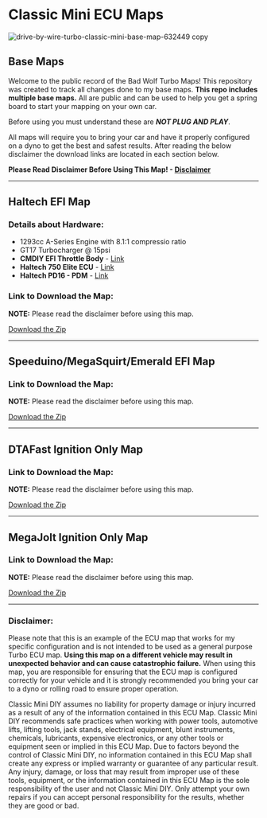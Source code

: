 # Classic Mini ECU Maps

![drive-by-wire-turbo-classic-mini-base-map-632449 copy](https://github.com/user-attachments/assets/a7e5d60d-6bb9-4a0f-9edf-2857767b5262)


## Base Maps

Welcome to the public record of the Bad Wolf Turbo Maps! This repository was created to track all changes done to my base maps. **This repo includes multiple base maps.** All are public and can be used to help you get a spring board to start your mapping on your own car.

Before using you must understand these are **_NOT PLUG AND PLAY_**.

All maps will require you to bring your car and have it properly configured on a dyno to get the best and safest results. After reading the below disclaimer the download links are located in each section below.

**Please Read Disclaimer Before Using This Map! - [Disclaimer](#disclaimer)**

---

## Haltech EFI Map
### Details about Hardware:

* 1293cc A-Series Engine with 8.1:1 compressio ratio
* GT17 Turbocharger @ 15psi
* **CMDIY EFI Throttle Body** - [Link](https://store.classicminidiy.com/products/efi-throttle-body-hif44-replacement)
* **Haltech 750 Elite ECU** - [Link](https://www.haltech.com/product/ht-150604-elite-750/)
* **Haltech PD16 - PDM** - [Link](https://www.haltech.com/product/ht-198201-pd16-pdm/)

### Link to Download the Map:
**NOTE:** Please read the disclaimer before using this map.

[Download the Zip](https://github.com/SomethingNew71/BadWolfTurboMap/releases)

---
## Speeduino/MegaSquirt/Emerald EFI Map

### Link to Download the Map:
**NOTE:** Please read the disclaimer before using this map.

[Download the Zip](https://github.com/SomethingNew71/BadWolfTurboMap/releases)

---
## DTAFast Ignition Only Map
### Link to Download the Map:
**NOTE:** Please read the disclaimer before using this map.

[Download the Zip](https://github.com/SomethingNew71/BadWolfTurboMap/releases)

---
## MegaJolt Ignition Only Map
### Link to Download the Map:
**NOTE:** Please read the disclaimer before using this map.

[Download the Zip](https://github.com/SomethingNew71/BadWolfTurboMap/releases)

---
### Disclaimer:

Please note that this is an example of the ECU map that works for my specific configuration and is not intended to be used as a general purpose Turbo ECU map. **Using this map on a different vehicle may result in unexpected behavior and can cause catastrophic failure.** When using this map, you are responsible for ensuring that the ECU map is configured correctly for your vehicle and it is strongly recommended you bring your car to a dyno or rolling road to ensure proper operation.

Classic Mini DIY assumes no liability for property damage or injury incurred as a result of any of the information contained in this ECU Map.  Classic Mini DIY recommends safe practices when working with power tools, automotive lifts, lifting tools, jack stands, electrical equipment, blunt instruments, chemicals, lubricants, expensive electronics, or any other tools or equipment seen or implied in this ECU Map.  Due to factors beyond the control of Classic Mini DIY, no information contained in this ECU Map shall create any express or implied warranty or guarantee of any particular result.  Any injury, damage, or loss that may result from improper use of these tools, equipment, or the information contained in this ECU Map is the sole responsibility of the user and not Classic Mini DIY. Only attempt your own repairs if you can accept personal responsibility for the results, whether they are good or bad.
